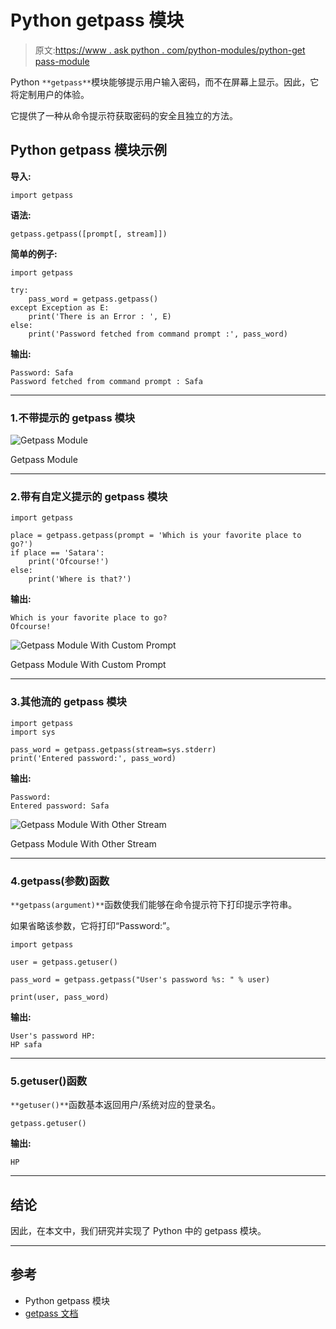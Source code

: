 # Python getpass 模块

> 原文:[https://www . ask python . com/python-modules/python-get pass-module](https://www.askpython.com/python-modules/python-getpass-module)

Python `**getpass**`模块能够提示用户输入密码，而不在屏幕上显示。因此，它将定制用户的体验。

它提供了一种从命令提示符获取密码的安全且独立的方法。

## Python getpass 模块示例

**导入:**

```
import getpass
```

**语法:**

```
getpass.getpass([prompt[, stream]])
```

**简单的例子:**

```
import getpass

try:
    pass_word = getpass.getpass()
except Exception as E:
    print('There is an Error : ', E)
else:
    print('Password fetched from command prompt :', pass_word)

```

**输出:**

```
Password: Safa
Password fetched from command prompt : Safa
```

* * *

### 1.不带提示的 getpass 模块

![Getpass Module](../Images/49516bec203c936897adafd9b554ca24.png)

Getpass Module

* * *

### 2.带有自定义提示的 getpass 模块

```
import getpass

place = getpass.getpass(prompt = 'Which is your favorite place to go?')
if place == 'Satara':
    print('Ofcourse!')
else:
    print('Where is that?')

```

**输出:**

```
Which is your favorite place to go?
Ofcourse!
```

![Getpass Module With Custom Prompt](../Images/25c85425043f5d20f56676f5839744df.png)

Getpass Module With Custom Prompt

* * *

### 3.其他流的 getpass 模块

```
import getpass
import sys

pass_word = getpass.getpass(stream=sys.stderr)
print('Entered password:', pass_word)

```

**输出:**

```
Password:
Entered password: Safa
```

![Getpass Module With Other Stream](../Images/7fdae95e8fd19e5f1b73218add43fe23.png)

Getpass Module With Other Stream

* * *

### 4.getpass(参数)函数

`**getpass(argument)**`函数使我们能够在命令提示符下打印提示字符串。

如果省略该参数，它将打印“Password:”。

```
import getpass

user = getpass.getuser()

pass_word = getpass.getpass("User's password %s: " % user)

print(user, pass_word)

```

**输出:**

```
User's password HP:
HP safa
```

* * *

### 5.getuser()函数

`**getuser()**`函数基本返回用户/系统对应的登录名。

```
getpass.getuser()

```

**输出:**

```
HP
```

* * *

## 结论

因此，在本文中，我们研究并实现了 Python 中的 getpass 模块。

* * *

## 参考

*   Python getpass 模块
*   [getpass 文档](https://docs.python.org/3.8/library/getpass.html)